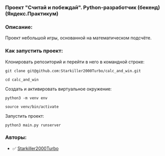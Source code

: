 ### Проект "Считай и побеждай". Python-разработчик (бекенд) (Яндекс.Практикум)

### Описание:

Проект небольшой игры, основанной на математическом подсчёте.

### Как запустить проект:

Клонировать репозиторий и перейти в него в командной строке:

```
git clone git@github.com:Starkiller2000Turbo/calc_and_win.git
```

```
cd calc_and_win
```

Cоздать и активировать виртуальное окружение:

```
python3 -m venv env
```

```
source venv/bin/activate
```

Запустить проект:

```
python3 main.py runserver
```

### Авторы:

- :white_check_mark: [Starkiller2000Turbo](https://github.com/Starkiller2000Turbo)